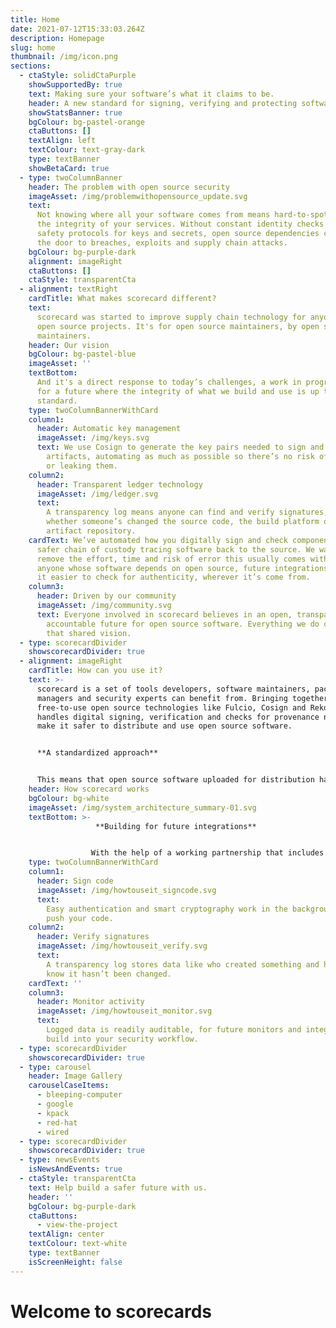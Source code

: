 ```yaml
---
title: Home
date: 2021-07-12T15:33:03.264Z
description: Homepage
slug: home
thumbnail: /img/icon.png
sections:
  - ctaStyle: solidCtaPurple
    showSupportedBy: true
    text: Making sure your software’s what it claims to be.
    header: A new standard for signing, verifying and protecting software
    showStatsBanner: true
    bgColour: bg-pastel-orange
    ctaButtons: []
    textAlign: left
    textColour: text-gray-dark
    type: textBanner
    showBetaCard: true
  - type: twoColumnBanner
    header: The problem with open source security
    imageAsset: /img/problemwithopensource_update.svg
    text:
      Not knowing where all your software comes from means hard-to-spot risks to
      the integrity of your services. Without constant identity checks and
      safety protocols for keys and secrets, open source dependencies can open
      the door to breaches, exploits and supply chain attacks.
    bgColour: bg-purple-dark
    alignment: imageRight
    ctaButtons: []
    ctaStyle: transparentCta
  - alignment: textRight
    cardTitle: What makes scorecard different?
    text:
      scorecard was started to improve supply chain technology for anyone using
      open source projects. It's for open source maintainers, by open source
      maintainers.
    header: Our vision
    bgColour: bg-pastel-blue
    imageAsset: ''
    textBottom:
      And it's a direct response to today’s challenges, a work in progress
      for a future where the integrity of what we build and use is up to
      standard.
    type: twoColumnBannerWithCard
    column1:
      header: Automatic key management
      imageAsset: /img/keys.svg
      text: We use Cosign to generate the key pairs needed to sign and verify
        artifacts, automating as much as possible so there’s no risk of losing
        or leaking them.
    column2:
      header: Transparent ledger technology
      imageAsset: /img/ledger.svg
      text:
        A transparency log means anyone can find and verify signatures, and check
        whether someone’s changed the source code, the build platform or the
        artifact repository.
    cardText: We’ve automated how you digitally sign and check components, for a
      safer chain of custody tracing software back to the source. We want to
      remove the effort, time and risk of error this usually comes with. And for
      anyone whose software depends on open source, future integrations can make
      it easier to check for authenticity, wherever it’s come from.
    column3:
      header: Driven by our community
      imageAsset: /img/community.svg
      text: Everyone involved in scorecard believes in an open, transparent and
        accountable future for open source software. Everything we do comes from
        that shared vision.
  - type: scorecardDivider
    showscorecardDivider: true
  - alignment: imageRight
    cardTitle: How can you use it?
    text: >-
      scorecard is a set of tools developers, software maintainers, package
      managers and security experts can benefit from. Bringing together
      free-to-use open source technologies like Fulcio, Cosign and Rekor, it
      handles digital signing, verification and checks for provenance needed to
      make it safer to distribute and use open source software.


      **A standardized approach** 


      This means that open source software uploaded for distribution has a stricter, more standardized way of checking who’s been involved, that it hasn’t been tampered with. There’s no risk of key compromise, so third parties can’t hijack a release and slip in something malicious.
    header: How scorecard works
    bgColour: bg-white
    imageAsset: /img/system_architecture_summary-01.svg
    textBottom: >-
                   **Building for future integrations** 


                  With the help of a working partnership that includes Google, the Linux Foundation, Red Hat and Purdue University, we’re in constant collaboration to find new ways to improve the scorecard technology, to make it easy to adopt, integrate and become a long-lasting standard.
    type: twoColumnBannerWithCard
    column1:
      header: Sign code
      imageAsset: /img/howtouseit_signcode.svg
      text:
        Easy authentication and smart cryptography work in the background. Just
        push your code.
    column2:
      header: Verify signatures
      imageAsset: /img/howtouseit_verify.svg
      text:
        A transparency log stores data like who created something and how, so you
        know it hasn’t been changed.
    cardText: ''
    column3:
      header: Monitor activity
      imageAsset: /img/howtouseit_monitor.svg
      text:
        Logged data is readily auditable, for future monitors and integrations to
        build into your security workflow.
  - type: scorecardDivider
    showscorecardDivider: true
  - type: carousel
    header: Image Gallery
    carouselCaseItems:
      - bleeping-computer
      - google
      - kpack
      - red-hat
      - wired
  - type: scorecardDivider
    showscorecardDivider: true
  - type: newsEvents
    isNewsAndEvents: true
  - ctaStyle: transparentCta
    text: Help build a safer future with us.
    header: ''
    bgColour: bg-purple-dark
    ctaButtons:
      - view-the-project
    textAlign: center
    textColour: text-white
    type: textBanner
    isScreenHeight: false
---
```


<div class="bg-blue">
<h1>Welcome to scorecards</h1>
</div>